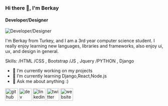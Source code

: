 ### Hi there 👋, I'm Berkay
#### Developer/Designer
![Developer/Designer](https://media4.giphy.com/media/WtTnAfZn6aVJfBzlN3/source.gif)

I'm Berkay from Turkey, and I am a 3rd year computer science student. I really enjoy learning new languages, libraries and frameworks, also enjoy  ui, ux, and design in general.

Skills: /HTML /CSS , Bootstrap /JS , Jquery /PYTHON , Django

- 🔭 I’m currently working on my projects 
- 🌱 I’m currently learning Django,React,Node.js 
- 💬 Ask me about anything :) 


[<img src='https://cdn.jsdelivr.net/npm/simple-icons@3.0.1/icons/github.svg' alt='github' height='40'>](https://github.com/berkayalatas)  [<img src='https://cdn.jsdelivr.net/npm/simple-icons@3.0.1/icons/dev-dot-to.svg' alt='dev' height='40'>](https://dev.to/berkayalatas)  [<img src='https://cdn.jsdelivr.net/npm/simple-icons@3.0.1/icons/linkedin.svg' alt='linkedin' height='40'>](https://www.linkedin.com/in/berkay-alatas-5966831a7/)  [<img src='https://cdn.jsdelivr.net/npm/simple-icons@3.0.1/icons/twitter.svg' alt='twitter' height='40'>](https://twitter.com/berkayalatas1)  [<img src='https://cdn.jsdelivr.net/npm/simple-icons@3.0.1/icons/icloud.svg' alt='website' height='40'>](https://berkayalatas.github.io)  

